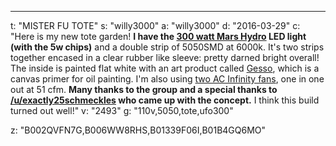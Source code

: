 ---
t: "MISTER FU TOTE"
s: "willy3000"
a: "willy3000"
d: "2016-03-29"
c: "Here is my new tote garden! <strong>I have the <a href='http://amzn.to/1PDt1aN'>300 watt Mars Hydro</a> LED light (with the 5w chips)</strong> and a double strip of 5050SMD at 6000k. It's two strips together encased in a clear rubber like sleeve: pretty darned bright overall! The inside is painted flat white with an art product called <a href='http://amzn.to/1qerALf'>Gesso</a>, which is a canvas primer for oil painting. I'm also using <a href='http://amzn.to/1qeqWO3'>two AC Infinity fans</a>, one in one out at 51 cfm. <strong>Many thanks to the group and a special thanks to <a href='/u/exactly'>/u/exactly25schmeckles</a> who came up with the concept.</strong> I think this build turned out well!"
v: "2493"
g: "110v,5050,tote,ufo300"

z: "B002QVFN7G,B006WW8RHS,B01339F06I,B01B4GQ6MO"
